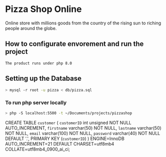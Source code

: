 # Pizza Shop Online 

Online store with millions goods from the country of the rising sun to riching people around the globe.

## How to configurate envorement and run the project

    The product runs under php 8.0

## Setting up the Database

```sh
> mysql -r root -u pizza < db/pizza.sql
```

### To run php server locally

```sh
> php -S localhost:5500 -t ~/Documents/projects/pizzashop
```


CREATE TABLE `customer` (
  `customerID` int unsigned NOT NULL AUTO_INCREMENT,
  `firstname` varchar(50) NOT NULL,
  `lastname` varchar(50) NOT NULL,
  `email` varchar(100) NOT NULL,
  `password` varchar(40) NOT NULL DEFAULT '.',
  PRIMARY KEY (`customerID`)
) ENGINE=InnoDB AUTO_INCREMENT=21 DEFAULT CHARSET=utf8mb4 COLLATE=utf8mb4_0900_ai_ci;